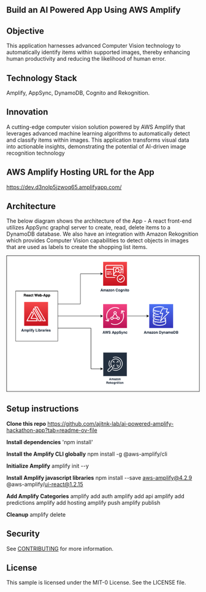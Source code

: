 ## Build an AI Powered App Using AWS Amplify


## Objective
This application harnesses advanced Computer Vision technology to automatically identify items within supported images, thereby enhancing human productivity and reducing the likelihood of human error.

## Technology Stack
Amplify, AppSync, DynamoDB, Cognito and Rekognition.

## Innovation
A cutting-edge computer vision solution powered by AWS Amplify that leverages advanced machine learning algorithms to automatically detect and classify items within images. This application transforms visual data into actionable insights, demonstrating the potential of AI-driven image recognition technology


## AWS Amplify Hosting URL for the App 
https://dev.d3nolp5jzwoq65.amplifyapp.com/


## Architecture 

The below diagram shows the architecture of the App - A react front-end utilizes AppSync graphql server to create, read, delete items to a DynamoDB database. We also have an integration with Amazon Rekognition which provides Computer Vision capabilities to detect objects in images that are used as labels to create the shopping list items. 

![Shopping List Architecture](public/Architecture.png)


## Setup instructions
**Clone this repo**
https://github.com/ajitnk-lab/ai-powered-amplify-hackathon-app?tab=readme-ov-file

**Install dependencies**
'npm install'

**Install the Amplify CLI globally**
npm install -g @aws-amplify/cli

**Initialize Amplify** 
amplify init --y

**Install Amplify javascript libraries**
npm install --save aws-amplify@4.2.9 @aws-amplify/ui-react@1.2.15

**Add Amplify Categories**
amplify add auth
amplify add api
amplify add predictions
amplify add hosting
amplify push
amplify publish


**Cleanup**
amplify delete


## Security

See [CONTRIBUTING](CONTRIBUTING.md#security-issue-notifications) for more information.

## License

This sample is licensed under the MIT-0 License. See the LICENSE file.
